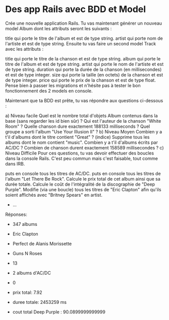 # Des app Rails avec BDD et Model
Crée une nouvelle application Rails. Tu vas maintenant générer un nouveau model Album dont les attributs seront les suivants :

title qui porte le titre de l'album et est de type string.
artist qui porte nom de l'artiste et est de type string.
Ensuite tu vas faire un second model Track avec les attributs :

title qui porte le titre de la chanson et est de type string.
album qui porte le titre de l'album et est de type string.
artist qui porte le nom de l'artiste et est de type string.
duration qui porte la durée de la chanson (en millisecondes) et est de type integer.
size qui porte la taille (en octets) de la chanson et est de type integer.
price qui porte le prix de la chanson et est de type float.
Pense bien à passer les migrations et n'hésite pas à tester le bon fonctionnement des 2 models en console.


Maintenant que ta BDD est prête, tu vas répondre aux questions ci-dessous :

a) Niveau facile
Quel est le nombre total d'objets Album contenus dans la base (sans regarder les id bien sûr) ?
Qui est l'auteur de la chanson "White Room" ?
Quelle chanson dure exactement 188133 milliseconds ?
Quel groupe a sorti l'album "Use Your Illusion II" ?
b) Niveau Moyen
Combien y a t'il d'albums dont le titre contient "Great" ? (indice)
Supprime tous les albums dont le nom contient "music".
Combien y a t'il d'albums écrits par AC/DC ?
Combien de chanson durent exactement 158589 millisecondes ?
c) Niveau Difficile
Pour ces questions, tu vas devoir effectuer des boucles dans la console Rails. C'est peu commun mais c'est faisable, tout comme dans IRB.

puts en console tous les titres de AC/DC.
puts en console tous les titres de l'album "Let There Be Rock".
Calcule le prix total de cet album ainsi que sa durée totale.
Calcule le coût de l'intégralité de la discographie de "Deep Purple".
Modifie (via une boucle) tous les titres de "Eric Clapton" afin qu'ils soient affichés avec "Britney Spears" en artist.
* ...

Réponses:

- 347 albums
- Eric Clapton
- Perfect de Alanis Morissette
- Guns N Roses

- 13
- 2 albums d'AC/DC
- 0

- prix total: 7.92
- duree totale: 2453259 ms
- cout total Deep Purple : 90.0899999999999 




